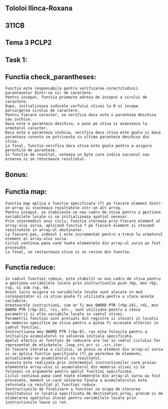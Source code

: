 ## Tololoi Ilinca-Roxana ##
## 311CB ##
## Tema 3 PCLP2 ##

## Task 1: ##
## Functia check_parantheses: ##

    Functia este responsabila pentru verificarea corectitudinii parantezelor dintr-un sir de caractere.
    Pentru inceput, functia primeste adresa de inceput a sirului de caractere.
    Dupa, initializeaza indicele varfului stivei la 0 si incepe parcurgerea sirului de caractere.
    Pentru fiecare caracter, se verifica daca este o paranteza deschisa sau inchisa.
    Daca este o paranteza deschisa, o pune pe stiva si avanseaza la urmatorul caracter.
    Daca este o paranteza inchisa, verifica daca stiva este goala si daca paranteza curenta se potriveste cu ultima paranteza deschisa din stiva.
    La final, functia verifica daca stiva este goala pentru a asigura perechile de paranteze.
    In functie de rezultat, seteaza un byte care indica succesul sau eroarea si se returneaza rezultatul.

## Bonus: ##

## Functia map: ##

    Functia map aplica o functie specificata (f) pe fiecare element dintr-un array si stocheaza rezultatele intr-un alt array.
    Pentru inceput, se stabileste un nou cadru de stiva pentru a gestiona variabilele locale si se initializeaza spatiul necesar.
    Prin intermediul unui ciclu, functia itereaza prin fiecare element al array-ului sursa, aplicand functia f pe fiecare element si stocand rezultatele in array-ul destinatar.
    La fiecare pas, indexul i este incrementat pentru a trece la urmatorul element al array-ului sursa.
    Ciclul continua pana cand toate elementele din array-ul sursa au fost procesate.
    La final, se restaureaza stiva si se revine din functie.

## Functia reduce: ##

    In cadrul functiei reduce, este stabilit un nou cadru de stiva pentru a gestiona variabilele locale prin instructiunile push rbp, mov rbp, rsp, si sub rsp, 64. 
    Acest lucru asigura ca variabilele locale sunt alocate in mod corespunzator si ca stiva poate fi utilizata pentru a stoca aceste variabile.
    Urmatoarele instructiuni, cum ar fi mov QWORD PTR [rbp-24], rdi, mov QWORD PTR [rbp-32], rsi, etc., sunt utilizate pentru a stoca parametrii si alte variabile locale in cadrul stivei. 
    Parametrii functiei sunt preluati din registre si stocati in locatii de memorie specifice pe stiva pentru a putea fi accesate ulterior in cadrul functiei.
    Instructiunea mov QWORD PTR [rbp-8], rax este folosita pentru a initializa acumulatorul cu valoarea initiala specificata.
    Apelul efectiv al functiei de reducere are loc in cadrul ciclului for reprezentat de etichetele .loop_src_arr si .src_iter. 
    In fiecare iteratie a ciclului, se preia un element din array-ul sursa si se aplica functia specificata (f) pe perechea de elemente, actualizandu-se acumulatorul cu rezultatul. 
    Aceasta este realizata prin intermediul instructiunilor care preiau elementele array-ului si acumulatorul din memoria stivei si le folosesc ca argumente pentru apelul functiei specificate.
    Ciclul continua pana cand toate elementele din array-ul sursa au fost procesate, moment in care valoarea finala a acumulatorului este returnata ca rezultat al functiei reduce.
    Instructiunile de finalizare a functiei se ocupa de stocarea rezultatului in locatia specificata de destination_array, precum si de eliberarea spatiului alocat pentru variabilele locale prin instructiunile leave si ret.
